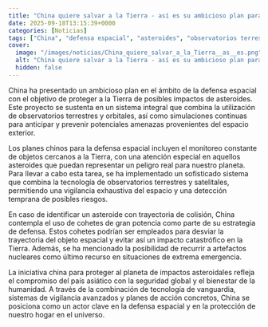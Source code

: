 ```yaml
---
title: "China quiere salvar a la Tierra - así es su ambicioso plan para desviar a un asteroide"
date: 2025-09-18T13:15:39+0000
categories: [Noticias]
tags: ["China", "defensa espacial", "asteroides", "observatorios terrestres", "sistema integral", "tecnología de observatorios", "cohetes de gran potencia."]
cover:
  image: "/images/noticias/China_quiere_salvar_a_la_Tierra__as__es.png"
  alt: "China quiere salvar a la Tierra - así es su ambicioso plan para desviar a un asteroide"
  hidden: false
---
```


China ha presentado un ambicioso plan en el ámbito de la defensa espacial con el objetivo de proteger a la Tierra de posibles impactos de asteroides. Este proyecto se sustenta en un sistema integral que combina la utilización de observatorios terrestres y orbitales, así como simulaciones continuas para anticipar y prevenir potenciales amenazas provenientes del espacio exterior.

Los planes chinos para la defensa espacial incluyen el monitoreo constante de objetos cercanos a la Tierra, con una atención especial en aquellos asteroides que puedan representar un peligro real para nuestro planeta. Para llevar a cabo esta tarea, se ha implementado un sofisticado sistema que combina la tecnología de observatorios terrestres y satelitales, permitiendo una vigilancia exhaustiva del espacio y una detección temprana de posibles riesgos.

En caso de identificar un asteroide con trayectoria de colisión, China contempla el uso de cohetes de gran potencia como parte de su estrategia de defensa. Estos cohetes podrían ser empleados para desviar la trayectoria del objeto espacial y evitar así un impacto catastrófico en la Tierra. Además, se ha mencionado la posibilidad de recurrir a artefactos nucleares como último recurso en situaciones de extrema emergencia.

La iniciativa china para proteger al planeta de impactos asteroidales refleja el compromiso del país asiático con la seguridad global y el bienestar de la humanidad. A través de la combinación de tecnología de vanguardia, sistemas de vigilancia avanzados y planes de acción concretos, China se posiciona como un actor clave en la defensa espacial y en la protección de nuestro hogar en el universo.

